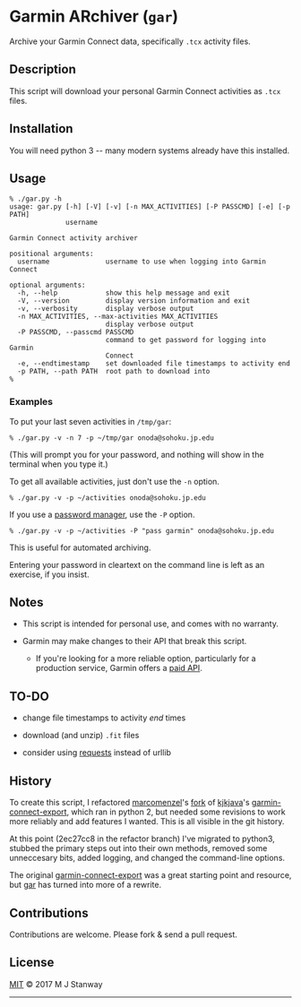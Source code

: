 Garmin ARchiver (`gar`)
=======================

Archive your Garmin Connect data, specifically `.tcx` activity files.

Description
-----------
This script will download your personal Garmin Connect activities as `.tcx` files.

Installation
------------
You will need python 3 -- many modern systems already have this installed.

Usage
-----

```shell
% ./gar.py -h
usage: gar.py [-h] [-V] [-v] [-n MAX_ACTIVITIES] [-P PASSCMD] [-e] [-p PATH]
              username

Garmin Connect activity archiver

positional arguments:
  username              username to use when logging into Garmin Connect

optional arguments:
  -h, --help            show this help message and exit
  -V, --version         display version information and exit
  -v, --verbosity       display verbose output
  -n MAX_ACTIVITIES, --max-activities MAX_ACTIVITIES
                        display verbose output
  -P PASSCMD, --passcmd PASSCMD
                        command to get password for logging into Garmin
                        Connect
  -e, --endtimestamp    set downloaded file timestamps to activity end
  -p PATH, --path PATH  root path to download into
%
```

### Examples

To put your last seven activities in `/tmp/gar`:

```shell
% ./gar.py -v -n 7 -p ~/tmp/gar onoda@sohoku.jp.edu
```

(This will prompt you for your password, and nothing will show in the
terminal when you type it.)

To get all available activities, just don't use the `-n` option.

```shell
% ./gar.py -v -p ~/activities onoda@sohoku.jp.edu
```

If you use a [password manager][pass], use the `-P` option.

```shell
% ./gar.py -v -p ~/activities -P "pass garmin" onoda@sohoku.jp.edu
```

This is useful for automated archiving.

Entering your password in cleartext on the command line is left as an exercise,
if you insist.


Notes
-----

* This script is intended for personal use, and comes with no warranty.

* Garmin may make changes to their API that break this script.

  - If you're looking for a more reliable option, particularly for a
    production service, Garmin offers a [paid API].


TO-DO
-----

* change file timestamps to activity *end* times

* download (and unzip) `.fit` files

* consider using [requests](http://docs.python-requests.org) instead of urllib

History
-------
To create this script, I refactored [marcomenzel]'s [fork] of [kjkjava]'s
[garmin-connect-export], which ran in python 2, but needed some revisions to
work more reliably and add features I wanted. This is all visible in the git
history.

At this point (2ec27cc8 in the refactor branch) I've migrated to python3,
stubbed the primary steps out into their own methods, removed some
unneccesary bits, added logging, and changed the command-line options.

The original [garmin-connect-export] was a great starting point and resource,
but [gar] has turned into more of a rewrite.

Contributions
-------------
Contributions are welcome. Please fork & send a pull request.

License
-------
[MIT](https://github.com/bluesquall/garmin-connect-export/blob/master/LICENSE) &copy; 2017 M J Stanway

-------------
[gar]: https://github.com/bluesquall/gar
[pass]: https://www.passwordstore.org
[kjkjava]: https://github.com/kjkjava/
[garmin-connect-export]: https://github.com/kjkjava/garmin-connect-export
[marcomenzel]: https://github.com/marcomenzel/
[fork]: https://github.com/marcomenzel/garmin-connect-export
[paid API]: https://developer.garmin.com/garmin-connect-api/overview/
